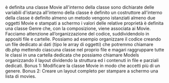 è definita una classe Movie
all'interno della classe sono dichiarate delle variabili d'istanza
all'interno della classe è definito un costruttore
all'interno della classe è definito almeno un metodo
vengono istanziati almeno due oggetti Movie e stampati a schermo i valori delle relative proprietà
è definita una classe Genre che, con la composizione, viene associata ai Movie.
Facciamo attenzione all’organizzazione del codice, suddividendolo in appositi file e cartelle. Possiamo ad esempio organizzare il codice
creando un file dedicato ai dati (tipo le array di oggetti) che potremmo chiamare db.php
mettendo ciascuna classe nel proprio file e magari raggruppare tutte le classi in una cartella dedicata che possiamo chiamare Models
organizzando il layout dividendo la struttura ed i contenuti in file e parziali dedicati.
Bonus 1:
Modificare la classe Movie in modo che accetti più di un genere.
Bonus 2:
Creare un layout completo per stampare a schermo una lista di movies.
